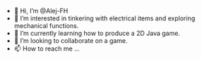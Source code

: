 - 👋 Hi, I’m @Alej-FH
- 👀 I’m interested in tinkering with electrical items and exploring mechanical functions.
- 🌱 I’m currently learning how to produce a 2D Java game.
- 💞️ I’m looking to collaborate on a game.
- 📫 How to reach me ...

<!---
Alej-FH/Alej-FH is a ✨ special ✨ repository because its `README.md` (this file) appears on your GitHub profile.
You can click the Preview link to take a look at your changes.
--->
